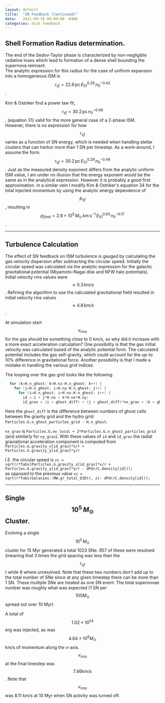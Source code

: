 ```yaml
---
layout: default
title:  "SN Feedback (Continued)"
date:   2021-09-10 09:00:00 -0400
categories: disk feedback
---
```


## Shell Formation Radius determination.

The end of the Sedov-Taylor phase is characterized by non-negligible radiative loses which lead to formation of a dense shell bounding the supernova remnant.  
The analytic expression for this radius for the case of uniform expansion into a homogeneous ISM is $$r_{sf} = 22.6\, \mathrm{pc}\, E_{51}^{0.29}\,n_0^{-0.42}$$.

Kim & Ostriker find a power law fit, $$r_{sf} = 30.2\, \mathrm{pc}\, n_0^{-0.46}$$, (equation 31) valid for the more general case of a 2-phase ISM.  
However, there is no expression for how $$r_{sf}$$ varies as a function of SN energy, which is needed when handling stellar clusters that can harbor more than 1 SN per timestep.
As a work-around, I assume the form $$r_{sf} =  30.2\, \mathrm{pc}\,E_{51}^{0.29}\, n_0^{-0.46}$$.  Just as the measured density exponent differs from the analytic uniform ISM value, 
I am under no illusion that the energy exponent would be the same as in the analytical expression. However it is probably a good first approximation.   In a similar vein I modify Kim & Ostriker's
equation 34 for the total injected momentum by using the analytic energy dependence of $$p_{sf}$$, resulting in $$p_{final} = 2.8 \times 10^5 \, M_\odot\, \mathrm{km\, s^{-1}}\,E_{51}^{0.93}\,n_0^{-0.17}$$. 

---

## Turbulence Calculation

The effect of SN feedback on ISM turbulence is gauged by calculating the gas velocity dispersion after subtracting the circular speed.  Initially the circular speed was calculated via the 
analytic expression for the galactic gravitational potential (Miyamoto-Nagai disk and NFW halo potentials).  Initial velocity rms values were $$\approx 0.3\,\mathrm{km/s}$$.  Refining the
algorithm to use the calculated gravitational field resulted in initial velocity rms values $$\approx 4.8\,\mathrm{km/s}$$.  

At simulation start $$v_{rms}$$ for the gas should be something close to 0 km/s, so why did it increase with a more exact acceleration calculation?  One possibility is that the gas initial 
velocity was calculated based of the analytic potential form.  The calculated potential includes the gas self-gravity, which could account for the up-to 10% difference in gravitational force. 
Another possibility is that I made a mistake in handling the various grid indices.

The looping over the gas grid looks like the following:
```c++
  for (k=H.n_ghost; k<H.nz-H.n_ghost; k++) {
    for (j=H.n_ghost; j<H.ny-H.n_ghost; j++) {
      for (i=H.n_ghost; i<H.nx-H.n_ghost; i++) {
        id = i + j*H.nx + k*H.nx*H.ny;
        id_grav = (i + ghost_diff) + (j + ghost_diff)*nx_grav + (k + ghost_diff)*nx_grav*ny_grav;
```

Here the `ghost_diff` is the difference between numbers of ghost cells between the gravity grid and the hydro grid: `Particles.G.n_ghost_particles_grid - H.n_ghost`.

`nx_grav` is `Particles.G.nx_local + 2*Particles.G.n_ghost_particles_grid` (and similarly for `ny_grav`).
With these values of `id` and `id_grav` the radial graviational acceleration component is computed from `Particles.G.gravity_x[id_grav]*x/r + Particles.G.gravity_y[id_grav]*y/r`

I.E. the circular speed is `vc = sqrt(r*fabs(Particles.G.gravity_x[id_grav]*x/r + Particles.G.gravity_y[id_grav]*y/r - dPdr/C.density[id]));`   
as opposed to the previous value `vc = sqrt(r*fabs(Galaxies::MW.gr_total_D3D(r, z)- dPdr/C.density[id]));`

---

## Single $$10^5\, M_\odot$$ Cluster.

Evolving a single $$10^5\, M_\odot$$ cluster for 15 Myr generated a total 1023 SNe.  957 of these were resolved (meaning that 3 times the grid spacing was less than the $$r_{sf}$$) while
8 where unresolved.  Note that these two numbers don't add up to the total number of SNe since at any given timestep there can be more than 1 SN.  These multiple SNe are treated as one SN
event.   The total supernovae number was roughly what was expected (1 SN per $$100 M_\odot$$ spread out over 10 Myr)

A total of $$1.02\times 10^{54}$$ erg was injected, as was $$4.64\times 10^{6} M_\odot$$ km/s of momentum along the x-axis.  $$v_{rms}$$ at the final timestep was $$7.46 \mathrm{km/s}$$. 
Note that $$v_{rms}$$ was 8.11 km/s at 10 Myr when SN activity was turned off.  


